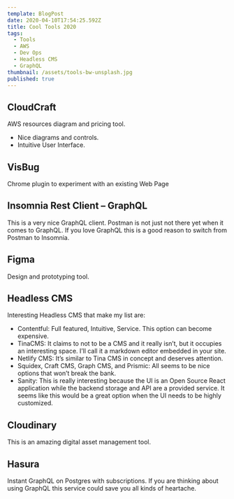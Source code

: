 ```yaml
---
template: BlogPost
date: 2020-04-10T17:54:25.592Z
title: Cool Tools 2020
tags:
  - Tools
  - AWS
  - Dev Ops
  - Headless CMS
  - GraphQL
thumbnail: /assets/tools-bw-unsplash.jpg
published: true
---
```


## CloudCraft

AWS resources diagram and pricing tool.

- Nice diagrams and controls.
- Intuitive User Interface.

## VisBug

Chrome plugin to experiment with an existing Web Page

## Insomnia Rest Client – GraphQL

This is a very nice GraphQL client. Postman is not just not there yet when it comes to GraphQL. If you love GraphQL this is a good reason to switch from Postman to Insomnia.

## Figma

Design and prototyping tool.

## Headless CMS

Interesting Headless CMS that make my list are:

- Contentful: Full featured, Intuitive, Service. This option can become expensive.
- TinaCMS: It claims to not to be a CMS and it really isn’t, but it occupies an interesting space. I’ll call it a markdown editor embedded in your site.
- Netlify CMS: It’s similar to Tina CMS in concept and deserves attention.
- Squidex, Craft CMS, Graph CMS, and Prismic: All seems to be nice options that won’t break the bank.
- Sanity: This is really interesting because the UI is an Open Source React application while the backend storage and API are a provided service. It seems like this would be a great option when the UI needs to be highly customized.

## Cloudinary

This is an amazing digital asset management tool.

## Hasura

Instant GraphQL on Postgres with subscriptions. If you are thinking about using GraphQL this service could save you all kinds of heartache.
